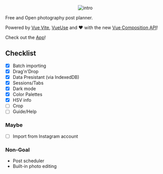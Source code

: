 <p align='center'>
<img src='https://user-images.githubusercontent.com/11247099/80476156-94958b80-897c-11ea-8998-017ac7f552de.png' alt='intro'>
</p>

<p align='center'>

Free and Open photography post planner.

Powered by [Vue Vite](https://github.com/vuejs/vite), [VueUse](https://github.com/antfu/vueuse) and ♥️ with the new [Vue Composition API](https://composition-api.vuejs.org/)!

</p>

<p align='center'>

Check out the [App](https://fore.netlify.app)!

</p>

## Checklist

- [x] Batch importing
- [x] Drag'n'Drop
- [x] Data Presistant (via IndexedDB)
- [x] Sessions/Tabs
- [x] Dark mode
- [x] Color Palettes
- [x] HSV info
- [ ] Crop
- [ ] Guide/Help

### Maybe

- [ ] Import from Instagram account

### Non-Goal

- Post scheduler
- Built-in photo editing
